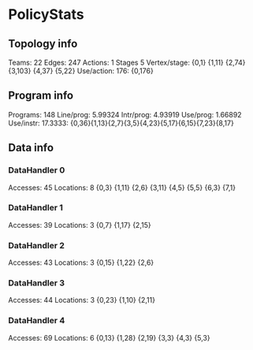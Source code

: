 # PolicyStats
## Topology info
Teams:		22
Edges:		247
Actions:	1
Stages		5
Vertex/stage:	{0,1} {1,11} {2,74} {3,103} {4,37} {5,22} 
Use/action:	176: {0,176} 

## Program info
Programs:	148
Line/prog:	5.99324
Intr/prog:	4.93919
Use/prog:	1.66892
Use/instr:	17.3333: {0,36}{1,13}{2,7}{3,5}{4,23}{5,17}{6,15}{7,23}{8,17}

## Data info

### DataHandler 0
Accesses:	45
Locations:	8
{0,3} {1,11} {2,6} {3,11} {4,5} {5,5} {6,3} {7,1} 

### DataHandler 1
Accesses:	39
Locations:	3
{0,7} {1,17} {2,15} 

### DataHandler 2
Accesses:	43
Locations:	3
{0,15} {1,22} {2,6} 

### DataHandler 3
Accesses:	44
Locations:	3
{0,23} {1,10} {2,11} 

### DataHandler 4
Accesses:	69
Locations:	6
{0,13} {1,28} {2,19} {3,3} {4,3} {5,3} 